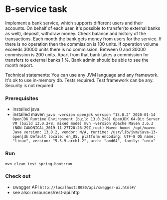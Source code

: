 # B-service task

Implement a bank service, which supports different users and their accounts. On behalf of each user, 
it's possible to transfer(to external banks as well), deposit, withdraw money. Check balance and history 
of the transactions. Each month the bank gets money from users for the service. If there is no operation 
then the commission is 100 units. If operation volume exceeds 30000 units there is no commission. Between 
0 and 30000 commission is 200 units. Apart from that bank takes a commission for transfers to external 
banks 1 %. Bank admin should be able to see the month report.

Technical statements: You can use any JVM language and any framework. It's ok to use in-memory db. 
Tests required. Test framework can be any. Security is not required

### Prerequisites 
* installed java
* installed maven
``
java -version
openjdk version "13.0.2" 2020-01-14
OpenJDK Runtime Environment (build 13.0.2+8)
OpenJDK 64-Bit Server VM (build 13.0.2+8, mixed mode)
mvn -version
Apache Maven 3.6.3 (NON-CANONICAL_2019-11-27T20:26:29Z_root)
Maven home: /opt/maven
Java version: 13.0.2, vendor: N/A, runtime: /usr/lib/jvm/java-13-openjdk
Default locale: en_US, platform encoding: UTF-8
OS name: "linux", version: "5.5.9-arch1-2", arch: "amd64", family: "unix"
``

### Run
``
mvn clean test spring-boot:run
``

### Check out
* swagger API
``
http://localhost:8080/api/swagger-ui.html#/
``
* see also: resources/rest-api.http
